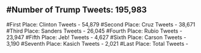 #Number of Trump Tweets: 195,983
---
#First Place: Clinton Tweets - 54,879
#Second Place: Cruz Tweets - 38,671
#Third Place: Sanders Tweets - 26,045
#Fourth Place: Rubio Tweets - 23,947
#Fifth Place: Jeb! Tweets - 4,627
#Sixth Place: Carson Tweets - 3,190
#Seventh Place: Kasich Tweets - 2,021
#Last Place: Total Tweets -  
